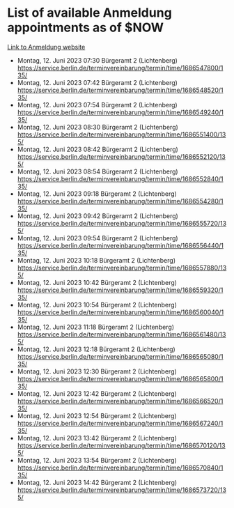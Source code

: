 # List of available Anmeldung appointments as of $NOW
[Link to Anmeldung website](https://service.berlin.de/terminvereinbarung/termin/tag.php?termin=1&anliegen[]=120686&dienstleisterlist=122210,122217,327316,122219,327312,122227,327314,122231,327346,122243,327348,122254,122252,329742,122260,329745,122262,329748,122271,327278,122273,327274,122277,327276,330436,122280,327294,122282,327290,122284,327292,122291,327270,122285,327266,122286,327264,122296,327268,150230,329760,122297,327286,122294,327284,122312,329763,122314,329775,122304,327330,122311,327334,122309,327332,317869,122281,327352,122279,329772,122283,122276,327324,122274,327326,122267,329766,122246,327318,122251,327320,122257,327322,122208,327298,122226,327300&herkunft=http%3A%2F%2Fservice.berlin.de%2Fdienstleistung%2F120686%2F)
- Montag, 12. Juni 2023 07:30 Bürgeramt 2 (Lichtenberg) https://service.berlin.de/terminvereinbarung/termin/time/1686547800/135/
- Montag, 12. Juni 2023 07:42 Bürgeramt 2 (Lichtenberg) https://service.berlin.de/terminvereinbarung/termin/time/1686548520/135/
- Montag, 12. Juni 2023 07:54 Bürgeramt 2 (Lichtenberg) https://service.berlin.de/terminvereinbarung/termin/time/1686549240/135/
- Montag, 12. Juni 2023 08:30 Bürgeramt 2 (Lichtenberg) https://service.berlin.de/terminvereinbarung/termin/time/1686551400/135/
- Montag, 12. Juni 2023 08:42 Bürgeramt 2 (Lichtenberg) https://service.berlin.de/terminvereinbarung/termin/time/1686552120/135/
- Montag, 12. Juni 2023 08:54 Bürgeramt 2 (Lichtenberg) https://service.berlin.de/terminvereinbarung/termin/time/1686552840/135/
- Montag, 12. Juni 2023 09:18 Bürgeramt 2 (Lichtenberg) https://service.berlin.de/terminvereinbarung/termin/time/1686554280/135/
- Montag, 12. Juni 2023 09:42 Bürgeramt 2 (Lichtenberg) https://service.berlin.de/terminvereinbarung/termin/time/1686555720/135/
- Montag, 12. Juni 2023 09:54 Bürgeramt 2 (Lichtenberg) https://service.berlin.de/terminvereinbarung/termin/time/1686556440/135/
- Montag, 12. Juni 2023 10:18 Bürgeramt 2 (Lichtenberg) https://service.berlin.de/terminvereinbarung/termin/time/1686557880/135/
- Montag, 12. Juni 2023 10:42 Bürgeramt 2 (Lichtenberg) https://service.berlin.de/terminvereinbarung/termin/time/1686559320/135/
- Montag, 12. Juni 2023 10:54 Bürgeramt 2 (Lichtenberg) https://service.berlin.de/terminvereinbarung/termin/time/1686560040/135/
- Montag, 12. Juni 2023 11:18 Bürgeramt 2 (Lichtenberg) https://service.berlin.de/terminvereinbarung/termin/time/1686561480/135/
- Montag, 12. Juni 2023 12:18 Bürgeramt 2 (Lichtenberg) https://service.berlin.de/terminvereinbarung/termin/time/1686565080/135/
- Montag, 12. Juni 2023 12:30 Bürgeramt 2 (Lichtenberg) https://service.berlin.de/terminvereinbarung/termin/time/1686565800/135/
- Montag, 12. Juni 2023 12:42 Bürgeramt 2 (Lichtenberg) https://service.berlin.de/terminvereinbarung/termin/time/1686566520/135/
- Montag, 12. Juni 2023 12:54 Bürgeramt 2 (Lichtenberg) https://service.berlin.de/terminvereinbarung/termin/time/1686567240/135/
- Montag, 12. Juni 2023 13:42 Bürgeramt 2 (Lichtenberg) https://service.berlin.de/terminvereinbarung/termin/time/1686570120/135/
- Montag, 12. Juni 2023 13:54 Bürgeramt 2 (Lichtenberg) https://service.berlin.de/terminvereinbarung/termin/time/1686570840/135/
- Montag, 12. Juni 2023 14:42 Bürgeramt 2 (Lichtenberg) https://service.berlin.de/terminvereinbarung/termin/time/1686573720/135/
